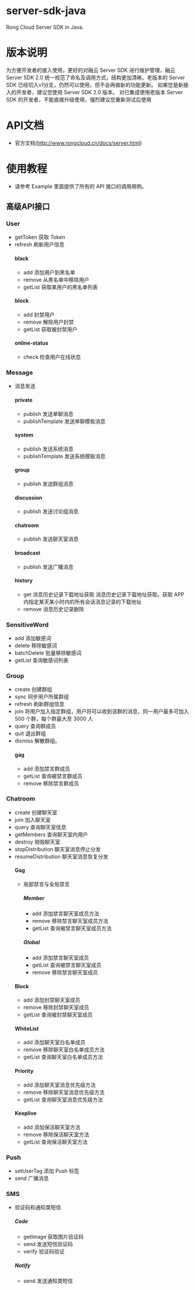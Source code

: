 server-sdk-java
=================

Rong Cloud Server SDK in Java.

# 版本说明
为方便开发者的接入使用，更好的对融云 Server SDK 进行维护管理，融云 Server SDK 2.0 统一规范了命名及调用方式，结构更加清晰。老版本的 Server SDK 已经切入v1分支，仍然可以使用，但不会再做新的功能更新。
如果您是新接入的开发者，建议您使用 Server SDK 2.0 版本。 对已集成使用老版本 Server SDK 的开发者，不能直接升级使用，强烈建议您重新测试后使用
# API文档
- 官方文档(http://www.rongcloud.cn/docs/server.html)

# 使用教程
* 请参考 Example 里面提供了所有的 API 接口的调用用例。

## 高级API接口

### User
- getToken  获取 Token 
- refresh  刷新用户信息
  #### black
  - add 添加用户到黑名单
  - remove 从黑名单中移除用户
  - getList 获取某用户的黑名单列表
  #### block
  - add 封禁用户
  - remove 解除用户封禁
  - getList 获取被封禁用户
  #### online-status
  - check 检查用户在线状态 

### Message
- 消息发送
  #### private
   - publish  发送单聊消息
   - publishTemplate  发送单聊模板消息
  #### system
    - publish  发送系统消息
    - publishTemplate  发送系统模板消息
  #### group
    - publish  发送群组消息
  #### discussion 
    - publish  发送讨论组消息
  #### chatroom
    - publish  发送聊天室消息
  #### broadcast
    - publish  发送广播消息
  #### history
    - get  消息历史记录下载地址获取 消息历史记录下载地址获取。获取 APP 内指定某天某小时内的所有会话消息记录的下载地址
    - remove  消息历史记录删除

### SensitiveWord
- add  添加敏感词
- delete  移除敏感词
- batchDelete 批量移除敏感词
- getList  查询敏感词列表

### Group
- create  创建群组
- sync  同步用户所属群组
- refresh  刷新群组信息
- join  将用户加入指定群组，用户将可以收到该群的消息，同一用户最多可加入 500 个群，每个群最大至 3000 人
- query  查询群成员
- quit  退出群组
- dismiss  解散群组。
  #### gag
  - add  添加禁言群成员
  - getList  查询被禁言群成员
  - remove  移除禁言群成员


### Chatroom
- create  创建聊天室
- join  加入聊天室
- query  查询聊天室信息
- getMembers  查询聊天室内用户
- destroy  销毁聊天室
- stopDistribution  聊天室消息停止分发
- resumeDistribution  聊天室消息恢复分发
  #### Gag
  - 局部禁言与全局禁言
    ##### Member
    - add 添加禁言聊天室成员方法
    - remove 移除禁言聊天室成员方法
    - getList 查询被禁言聊天室成员方法
    ##### Global
    - add  添加禁言聊天室成员
    - getList  查询被禁言聊天室成员
    - remove  移除禁言聊天室成员
  #### Block
    - add  添加封禁聊天室成员
    - remove  移除封禁聊天室成员
    - getList  查询被封禁聊天室成员
  #### WhiteList
    - add  添加聊天室白名单成员
    - remove 移除聊天室白名单成员方法
    - getList 查询聊天室白名单成员方法
  #### Priority
    - add 添加聊天室消息优先级方法
    - remove 移除聊天室消息优先级方法
    - getList 查询聊天室消息优先级方法
  #### Keeplive
    - add 添加保活聊天室方法
    - remove 移除保活聊天室方法
    - getList 查询保活聊天室方法
### Push
- setUserTag  添加 Push 标签
- send  广播消息

### SMS
- 验证码和通知类短信
  ##### Code
  - getImage  获取图片验证码
  - send  发送短信验证码
  - verify  验证码验证
  ##### Notify
  - send  发送通知类短信
